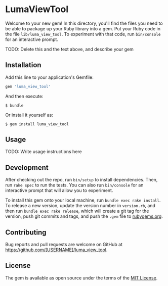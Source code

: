 # LumaViewTool

Welcome to your new gem! In this directory, you'll find the files you need to be able to package up your Ruby library into a gem. Put your Ruby code in the file `lib/luma_view_tool`. To experiment with that code, run `bin/console` for an interactive prompt.

TODO: Delete this and the text above, and describe your gem

## Installation

Add this line to your application's Gemfile:

```ruby
gem 'luma_view_tool'
```

And then execute:

    $ bundle

Or install it yourself as:

    $ gem install luma_view_tool

## Usage

TODO: Write usage instructions here

## Development

After checking out the repo, run `bin/setup` to install dependencies. Then, run `rake spec` to run the tests. You can also run `bin/console` for an interactive prompt that will allow you to experiment.

To install this gem onto your local machine, run `bundle exec rake install`. To release a new version, update the version number in `version.rb`, and then run `bundle exec rake release`, which will create a git tag for the version, push git commits and tags, and push the `.gem` file to [rubygems.org](https://rubygems.org).

## Contributing

Bug reports and pull requests are welcome on GitHub at https://github.com/[USERNAME]/luma_view_tool.

## License

The gem is available as open source under the terms of the [MIT License](https://opensource.org/licenses/MIT).
